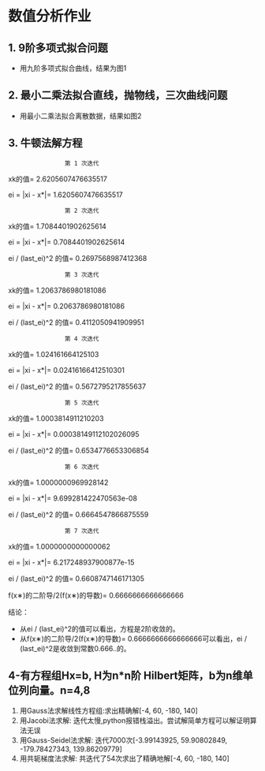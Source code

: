 # 数值分析作业 #

## 1. 9阶多项式拟合问题 ##
- 用九阶多项式拟合曲线，结果为图1
## 2. 最小二乘法拟合直线，抛物线，三次曲线问题 ##
- 用最小二乘法拟合离散数据，结果如图2
## 3. 牛顿法解方程 ##

                    第 1 次迭代
xk的值= 2.6205607476635517

ei = |xi - x*|= 1.6205607476635517

                    第 2 次迭代
xk的值= 1.7084401902625614

ei = |xi - x*|= 0.7084401902625614

ei / (last_ei)^2 的值= 0.2697568987412368

                    第 3 次迭代
xk的值= 1.2063786980181086

ei = |xi - x*|= 0.2063786980181086

ei / (last_ei)^2 的值= 0.4112050941909951

                    第 4 次迭代
xk的值= 1.024161664125103

ei = |xi - x*|= 0.02416166412510301

ei / (last_ei)^2 的值= 0.5672795217855637

                    第 5 次迭代
xk的值= 1.0003814911210203

ei = |xi - x*|= 0.00038149112102026095

ei / (last_ei)^2 的值= 0.6534776653306854

                    第 6 次迭代
xk的值= 1.0000000969928142

ei = |xi - x*|= 9.699281422470563e-08

ei / (last_ei)^2 的值= 0.6664547866875559

                    第 7 次迭代
xk的值= 1.0000000000000062

ei = |xi - x*|= 6.217248937900877e-15

ei / (last_ei)^2 的值= 0.6608747146171305

f(x∗)的二阶导/2(f(x∗)的导数)= 0.6666666666666666

结论：
- 从ei / (last_ei)^2的值可以看出，方程是2阶收敛的。
- 从f(x∗)的二阶导/2(f(x∗)的导数)= 0.6666666666666666可以看出，ei / (last_ei)^2是收敛到常数0.666..的。

## 4-有方程组Hx=b, H为n*n阶 Hilbert矩阵，b为n维单位列向量。n=4,8 ##
1. 用Gauss法求解线性方程组:求出精确解[-4, 60, -180, 140]
2. 用Jacobi法求解: 迭代太慢,python报错栈溢出。尝试解简单方程可以解证明算法无误
3. 用Gauss-Seidel法求解: 迭代7000次[-3.99143925, 59.90802849, -179.78427343, 139.86209779]
4. 用共轭梯度法求解: 共迭代了54次求出了精确地解[-4, 60, -180, 140]